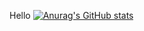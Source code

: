 Hello
[![Anurag's GitHub stats](https://github-readme-stats.vercel.app/api?username=primary-1)](https://github.com/anuraghazra/github-readme-stats)
